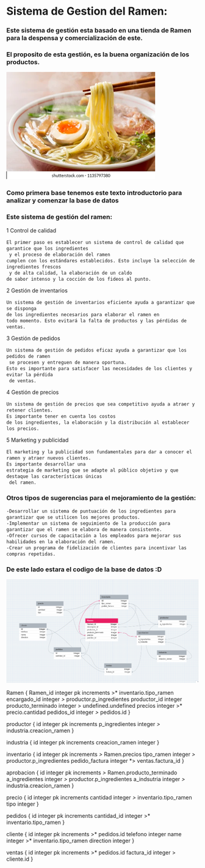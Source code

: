 # Sistema de Gestion del Ramen:

### Este sistema de gestión esta basado en una tienda de Ramen para la despensa y comercialización de este.

### El proposito de esta gestión, es la buena organización de los productos.

![Imagen Ramen](image.png)

### Como primera base tenemos este texto introductorio para analizar y comenzar la base de datos

### Este sistema de gestión del ramen:

1 Control de calidad

    El primer paso es establecer un sistema de control de calidad que garantice que los ingredientes
     y el proceso de elaboración del ramen 
    cumplen con los estándares establecidos. Esto incluye la selección de ingredientes frescos
     y de alta calidad, la elaboración de un caldo 
    de sabor intenso y la cocción de los fideos al punto.

2 Gestión de inventarios

    Un sistema de gestión de inventarios eficiente ayuda a garantizar que se disponga 
    de los ingredientes necesarios para elaborar el ramen en
    todo momento. Esto evitará la falta de productos y las pérdidas de ventas.

3 Gestión de pedidos

    Un sistema de gestión de pedidos eficaz ayuda a garantizar que los pedidos de ramen
     se procesen y entreguen de manera oportuna. 
    Esto es importante para satisfacer las necesidades de los clientes y evitar la pérdida
     de ventas.

4 Gestión de precios

    Un sistema de gestión de precios que sea competitivo ayuda a atraer y retener clientes.
    Es importante tener en cuenta los costos 
    de los ingredientes, la elaboración y la distribución al establecer los precios.

5 Marketing y publicidad

    El marketing y la publicidad son fundamentales para dar a conocer el ramen y atraer nuevos clientes. 
    Es importante desarrollar una
    estrategia de marketing que se adapte al público objetivo y que destaque las características únicas
     del ramen.




### Otros tipos de sugerencias para el mejoramiento de la gestión:


	-Desarrollar un sistema de puntuación de los ingredientes para garantizar que se utilicen los mejores productos.
	-Implementar un sistema de seguimiento de la producción para garantizar que el ramen se elabora de manera consistente.
	-Ofrecer cursos de capacitación a los empleados para mejorar sus habilidades en la elaboración del ramen.
	-Crear un programa de fidelización de clientes para incentivar las compras repetidas.




### De este lado estara el codigo de la base de datos :D

![base de dattos](image-1.png)

Ramen {
	Ramen_id integer pk increments >* inventario.tipo_ramen
	encargado_id integer *>* productor.p_ingredientes
	productor_id integer
	producto_terminado integer > undefined.undefined
	precios integer >* precio.cantidad
	pedidos_id integer *>* pedidos.id
}

productor {
	id integer pk increments
	p_ingredientes integer *>* industria.creacion_ramen
}

industria {
	id integer pk increments
	creacion_ramen integer
}

inventario {
	id integer pk increments *>* Ramen.precios
	tipo_ramen integer *>* productor.p_ingredientes
	pedido_factura integer *> ventas.factura_id
}

aprobacion {
	id integer pk increments *>* Ramen.producto_terminado
	a_ingredientes integer *>* productor.p_ingredientes
	a_indsutria integer *>* industria.creacion_ramen
}

precio {
	id integer pk increments
	cantidad integer *>* inventario.tipo_ramen
	tipo integer
}

pedidos {
	id integer pk increments
	cantidad_id integer >* inventario.tipo_ramen
}

cliente {
	id integer pk increments >* pedidos.id
	telefono integer
	name integer >* inventario.tipo_ramen
	direction integer
}

ventas {
	id integer pk increments >* pedidos.id
	factura_id integer > cliente.id
}


